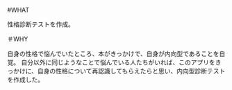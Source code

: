 #WHAT

性格診断テストを作成。

＃WHY

自身の性格で悩んでいたところ、本がきっかけで、自身が内向型であることを自覚。
自分以外に同じようなことで悩んでいる人たちがいれば、このアプリをきっかけに、自身の性格について再認識してもらえたらと思い、内向型診断テストを作成した。
